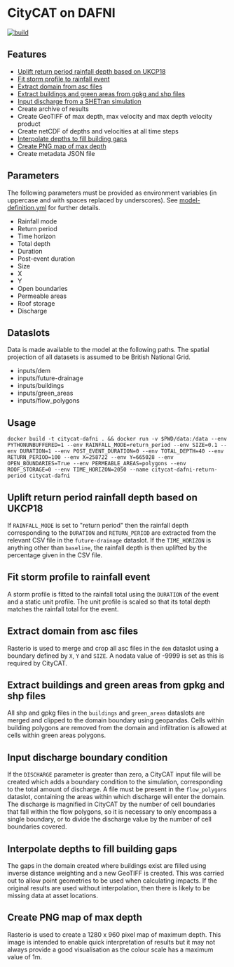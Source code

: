 # CityCAT on DAFNI

[![build](https://github.com/OpenCLIM/citycat-dafni/workflows/build/badge.svg)](https://github.com/OpenCLIM/citycat-dafni/actions)

## Features
- [Uplift return period rainfall depth based on UKCP18](#return-periods)
- [Fit storm profile to rainfall event](#storm-profile)
- [Extract domain from asc files](#dem)
- [Extract buildings and green areas from gpkg and shp files](#buildings-green-areas)
- [Input discharge from a SHETran simulation](#shetran)
- Create archive of results
- Create GeoTIFF of max depth, max velocity and max depth velocity product
- Create netCDF of depths and velocities at all time steps
- [Interpolate depths to fill building gaps](#interpolate)
- [Create PNG map of max depth](#png)
- Create metadata JSON file

## Parameters
The following parameters must be provided as environment variables (in uppercase and with spaces replaced by underscores). 
See [model-definition.yml](https://github.com/OpenCLIM/citycat-dafni/blob/master/model-definition.yml) for further details.
- Rainfall mode
- Return period
- Time horizon
- Total depth
- Duration
- Post-event duration
- Size
- X
- Y
- Open boundaries
- Permeable areas
- Roof storage
- Discharge

## Dataslots
Data is made available to the model at the following paths. The spatial projection of all datasets is assumed to be 
British National Grid. 
- inputs/dem
- inputs/future-drainage
- inputs/buildings
- inputs/green_areas
- inputs/flow_polygons

## Usage 
`docker build -t citycat-dafni . && docker run -v $PWD/data:/data --env PYTHONUNBUFFERED=1 --env RAINFALL_MODE=return_period --env SIZE=0.1 --env DURATION=1 --env POST_EVENT_DURATION=0 --env TOTAL_DEPTH=40 --env RETURN_PERIOD=100 --env X=258722 --env Y=665028 --env OPEN_BOUNDARIES=True --env PERMEABLE_AREAS=polygons --env ROOF_STORAGE=0 --env TIME_HORIZON=2050 --name citycat-dafni-return-period citycat-dafni`

## <a name="return-periods">Uplift return period rainfall depth based on UKCP18</a>
If `RAINFALL_MODE` is set to "return period" then the rainfall depth corresponding to the `DURATION` and `RETURN_PERIOD`
are extracted from the relevant CSV file in the `future-drainage` dataslot.
If the `TIME_HORIZON` is anything other than `baseline`, the rainfall depth is then uplifted by the percentage given
in the CSV file.

## <a name="storm-profile">Fit storm profile to rainfall event</a>
A storm profile is fitted to the rainfall total using the `DURATION` of the event and a static unit profile.
The unit profile is scaled so that its total depth matches the rainfall total for the event.

## <a name="dem">Extract domain from asc files</a>
Rasterio is used to merge and crop all asc files in the `dem` dataslot using a boundary defined by `X`, `Y` and `SIZE`.
A nodata value of -9999 is set as this is required by CityCAT.

## <a name="buildings-green-areas">Extract buildings and green areas from gpkg and shp files</a>
All shp and gpkg files in the `buildings` and `green_areas` dataslots are merged and clipped to the domain boundary 
using geopandas. Cells within building polygons are removed from the domain and infiltration is allowed at cells within 
green areas polygons.

## <a name="shetran">Input discharge boundary condition</a>
If the `DISCHARGE` parameter is greater than zero, a CityCAT input file will be created which adds a boundary condition
to the simulation, corresponding to the total amount of discharge. A file must be present in the `flow_polygons` 
dataslot, containing the areas within which discharge will enter the domain. The discharge is magnified in CityCAT by 
the number of cell boundaries that fall within the flow polygons, so it is  necessary to only encompass a single 
boundary, or to divide the discharge value by the number of cell boundaries covered.

## <a name="interpolate">Interpolate depths to fill building gaps</a>
The gaps in the domain created where buildings exist are filled using inverse distance weighting and a new GeoTIFF is created.
This was carried out to allow point geometries to be used when calculating impacts.
If the original results are used without interpolation, then there is likely to be missing data at asset locations.

## <a name="png">Create PNG map of max depth</a>
Rasterio is used to create a 1280 x 960 pixel map of maximum depth.
This image is intended to enable quick interpretation of results but it may not always provide a good visualisation as 
the colour scale has a maximum value of 1m.